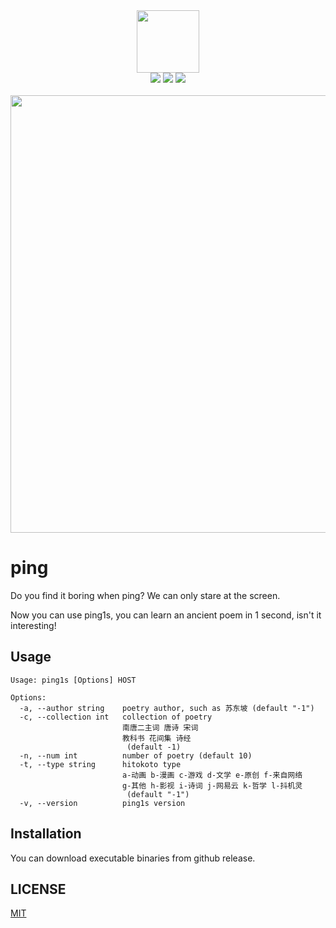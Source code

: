 <div align="center">
<img height="100px" width="100px" src="https://user-images.githubusercontent.com/30404329/174625692-c250232c-a091-43c0-b077-9066bb0149ef.png" >
</div>

<div align="center">
<img src="https://img.shields.io/static/v1?label=Language&message=Go&color=blue&style=flat-square">
<img src="https://img.shields.io/static/v1?label=License&message=MIT&color=blue&style=flat-square">
<img src="https://img.shields.io/github/v/release/sheepla/pingu?style=flat-square">
</div>

</br>

<div align="center">
<img width="700px" src="https://user-images.githubusercontent.com/30404329/174639731-75565910-66a8-4cf3-a381-e2a5d12c4c8e.png">
</div>

# ping

Do you find it boring when ping? We can only stare at the screen.

Now you can use ping1s, you can learn an ancient poem in 1 second, isn't it interesting!

## Usage

```shell
Usage: ping1s [Options] HOST

Options:
  -a, --author string    poetry author, such as 苏东坡 (default "-1")
  -c, --collection int   collection of poetry
                         南唐二主词 唐诗 宋词
                         教科书 花间集 诗经
                          (default -1)
  -n, --num int          number of poetry (default 10)
  -t, --type string      hitokoto type
                         a-动画 b-漫画 c-游戏 d-文学 e-原创 f-来自网络
                         g-其他 h-影视 i-诗词 j-网易云 k-哲学 l-抖机灵
                          (default "-1")
  -v, --version          ping1s version

```

## Installation

You can download executable binaries from github release.

## LICENSE

[MIT](./LICENSE)
